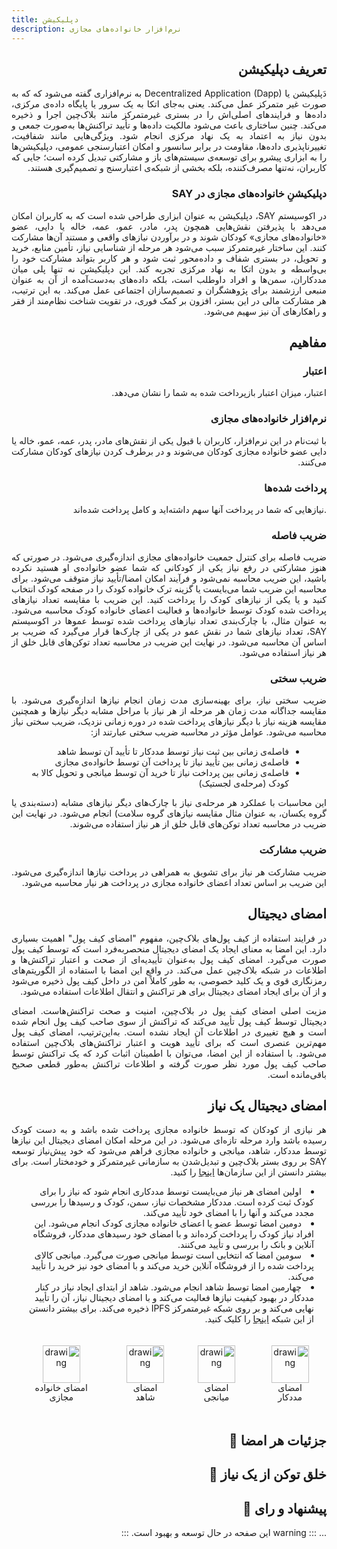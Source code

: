 ```yaml
---
title: دپلیکیشن
description: نرم‌افزار خانواده‌های مجازی
---
```


<div style="direction: rtl; text-align: justify;">

## تعریف دپلیکیشن 

دَپلیکیشن یا Decentralized Application  (Dapp) به نرم‌افزاری گفته می‌شود که که به صورت غیر متمرکز عمل می‌کند. یعنی به‌جای اتکا به یک سرور یا پایگاه داده‌ی مرکزی، داده‌ها و فرایندهای اصلی‌اش را در بستری غیرمتمرکز مانند بلاک‌چین اجرا و ذخیره می‌کند. چنین ساختاری باعث می‌شود مالکیت داده‌ها و تأیید تراکنش‌ها به‌صورت جمعی و بدون نیاز به اعتماد به یک نهاد مرکزی انجام شود. ویژگی‌هایی مانند شفافیت، تغییرناپذیری داده‌ها، مقاومت در برابر سانسور و امکان اعتبارسنجی عمومی، دپلیکیشن‌ها را به ابزاری پیشرو برای توسعه‌ی سیستم‌های باز و مشارکتی تبدیل کرده است؛ جایی که کاربران، نه‌تنها مصرف‌کننده، بلکه بخشی از شبکه‌ی اعتبارسنج و تصمیم‌گیری هستند.

### دپلیکیشنِ خانواده‌های مجازی در SAY
در اکوسیستم SAY، دپلیکیشن به عنوان ابزاری طراحی شده است که به کاربران امکان می‌دهد با پذیرفتن نقش‌هایی همچون پدر، مادر، عمو، عمه، خاله یا دایی، عضو «خانواده‌های مجازی» کودکان شوند و در برآوردن نیازهای واقعی و مستند آن‌ها مشارکت کنند. این ساختار غیرمتمرکز سبب می‌شود هر مرحله از شناسایی نیاز، تأمین منابع، خرید و تحویل، در بستری شفاف و داده‌محور ثبت شود و هر کاربر بتواند مشارکت خود را بی‌واسطه و بدون اتکا به نهاد مرکزی تجربه کند.
این دپلیکیشن نه تنها پلی میان مددکاران، سمن‌ها و افراد داوطلب است، بلکه داده‌های به‌دست‌آمده از آن به عنوان منبعی ارزشمند برای پژوهشگران و تصمیم‌سازان اجتماعی عمل می‌کند. به این ترتیب، هر مشارکت مالی در این بستر، افزون بر کمک فوری، در تقویت شناخت نظام‌مند از فقر و راهکارهای آن نیز سهیم می‌شود.



## مفاهیم

### اعتبار

اعتبار، میزان اعتبار بازپرداخت شده به شما را نشان می‌دهد.

### نرم‌افزار خانواده‌های مجازی

با ثبت‌نام در این نرم‌افزار، کاربران با قبول یکی از نقش‌های مادر، پدر، عمه، عمو، خاله یا دایی عضو خانواده‌ مجازی کودکان می‌شوند و در برطرف کردن نیازهای کودکان مشارکت می‌کنند.


### پرداخت شده‌ها

.نیازهایی که شما در پرداخت آنها سهم داشته‌اید و کامل پرداخت شده‌اند

### ضریب فاصله

ضریب فاصله برای کنترل جمعیت خانواده‌های مجازی اندازه‌گیری می‌شود. در صورتی که هنوز مشارکتی در رفع نیاز یکی از کودکانی که شما عضو خانواده‌ی او هستید نکرده باشید، این ضریب محاسبه نمی‌شود و فرآیند امکان امضا/تأیید نیاز متوقف می‌شود. برای محاسبه این ضریب شما می‌بایست یا گزینه ترک خانواده کودک را در صفحه کودک انتخاب کنید و یا یکی از نیازهای کودک را پرداخت کنید. این ضریب با مقایسه تعداد نیازهای پرداخت شده کودک توسط خانواده‌ها و فعالیت اعضای خانواده کودک محاسبه می‌شود. به عنوان مثال، با چارک‌بندی تعداد نیازهای پرداخت شده توسط عموها در اکوسیستم SAY، تعداد نیازهای شما در نقش عمو در یکی از چارک‌ها قرار می‌گیرد که ضریب بر اساس آن محاسبه می‌شود. در نهایت این ضریب در محاسبه تعداد توکن‌های قابل خلق از هر نیاز استفاده می‌شود.

### ضریب سختی

ضریب سختی نیاز، برای بهینه‌سازی مدت زمان انجام نیازها اندازه‌گیری می‌شود. با مقایسه جداگانه مدت زمان هر مرحله از هر نیاز با مراحل مشابه دیگر نیازها و همچنین مقایسه هزینه نیاز با دیگر نیازهای پرداخت شده در دوره زمانی نزدیک، ضریب سختی نیاز محاسبه می‌شود. عوامل مؤثر در محاسبه ضریب سختی عبارتند از:
<div dir="rtl" style="text-align: right; padding-right: 20px; margin-right: 0;">
  <ul>
    <li>فاصله‌ی زمانی بین ثبت نیاز توسط مددکار تا تأیید آن توسط شاهد</li>
    <li>فاصله‌ی زمانی بین تأیید نیاز تا پرداخت آن توسط خانواده‌ی مجازی</li>
    <li>فاصله‌ی زمانی بین پرداخت نیاز تا خرید آن توسط میانجی و تحویل کالا به کودک (مرحله‌ی لجستیک)</li>
  </ul>
</div>
   این محاسبات با عملکرد هر مرحله‌ی نیاز با چارک‌‌های دیگر نیازهای مشابه (دسته‌بندی یا گروه یکسان، به عنوان مثال مقایسه نیازهای گروه سلامت) انجام می‌شود. در نهایت این ضریب در محاسبه تعداد توکن‌های قابل خلق از هر نیاز استفاده می‌شوند.

### ضریب مشارکت

ضریب مشارکت هر نیاز برای تشویق به همراهی در پرداخت نیازها اندازه‌گیری می‌شود. این ضریب بر اساس تعداد اعضای خانواده مجازی در پرداخت هر نیار محاسبه می‌شود.

## امضای دیجیتال

در فرایند استفاده از کیف ‌پول‌های بلاک‌چین، مفهوم "امضای کیف‌ پول‌" اهمیت بسیاری دارد. این امضا به معنای ایجاد یک امضای دیجیتال منحصر‌به‌فرد است که توسط کیف ‌پول‌ صورت می‌گیرد. امضای کیف پول به‌عنوان تأییدیه‌ای از صحت و اعتبار تراکنش‌ها و اطلاعات در شبکه بلاک‌چین عمل می‌کند. در واقع این امضا با استفاده از الگوریتم‌های رمزنگاری قوی و یک کلید خصوصی، به طور کاملاً امن در داخل کیف پول ذخیره می‌شود و از آن برای ایجاد امضای دیجیتال برای هر  تراکنش و انتقال اطلاعات استفاده می‌شود.

مزیت اصلی امضای کیف‌ پول در بلاک‌چین، امنیت و صحت تراکنش‌هاست. امضای دیجیتال توسط کیف ‌پول‌ تأیید می‌کند که تراکنش از سوی صاحب کیف ‌پول انجام شده است و هیچ تغییری در اطلاعات آن ایجاد نشده است. به‌این‌ترتیب، امضای کیف ‌پول مهم‌ترین عنصری است که برای تأیید هویت و اعتبار تراکنش‌های بلاک‌چین استفاده می‌شود. با استفاده از این امضا، می‌توان با اطمینان اثبات کرد که یک تراکنش توسط صاحب کیف ‌پول مورد نظر صورت گرفته و اطلاعات تراکنش به‌طور قطعی صحیح باقی‌مانده است.

## امضای دیجیتال یک نیاز

هر نیازی از کودکان که توسط خانواده مجازی پرداخت شده باشد و به دست کودک رسیده باشد وارد مرحله تازه‌ای می‌شود. در این مرحله امکان امضای دیجیتال این نیازها توسط مددکار، شاهد، میانجی و خانواده مجازی فراهم می‌شود که خود پیش‌نیاز توسعه SAY بر روی بستر بلاک‌چین و تبدیل‌شدن به سازمانی غیرمتمرکز و خودمختار است. برای بیشتر دانستن از این سازمان‌ها <a href="/guide/family/blockchain.html#سازمان-خودمختار-غیرمتمرکز">اینجا</a> را کنید.

<ul style="direction: rtl; text-align: right; list-style-position: inside; padding-right: 20px; margin-right: 0;">
  <li>اولین امضای هر نیاز می‌بایست توسط مددکاری انجام شود که نیاز را برای کودک ثبت کرده است. مددکار مشخصات نیاز، سمن، کودک و رسیدها را بررسی مجدد می‌کند و آنها را با امضای خود تأیید می‌کند.</li>
  <li>دومین امضا توسط عضو یا اعضای خانواده مجازی کودک انجام می‌شود. این افراد نیاز کودک را پرداخت کرده‌اند و با امضای خود رسیدهای مددکار، فروشگاه آنلاین و بانک را بررسی و تأیید می‌کنند.</li>
  <li>سومین امضا که انتخابی است توسط میانجی صورت می‌گیرد. میانجی کالای پرداخت شده را از فروشگاه‌ آنلاین خرید می‌کند و با امضای خود نیز خرید را تأیید می‌کند.</li>
  <li>چهارمین امضا توسط شاهد انجام می‌شود. شاهد از ابتدای ایجاد نیاز در کنار مددکار در بهبود کیفیت نیاز‌ها فعالیت می‌کند و با امضای دیجیتال نیاز، آن را تأیید نهایی می‌کند و بر روی شبکه غیرمتمرکز IPFS ذخیره می‌کند. برای بیشتر دانستن از این شبکه <a href="guide/family/blockchain.html#ipfs">اینجا</a> را کلیک کنید.</li>
</ul>


<div style="display: flex; justify-content:center; flex-wrap: nowrap; ">
    <div  style="margin: 20px;  text-align: center;">
        <img src="/images/signature.svg" alt="drawing" width="60"/>
        <p style=" text-align: center;  line-height: 15px;  font-size: 14px; margin: 0">
            امضای مددکار
        </p>
    </div>
    <div  style="margin: 20px;  text-align: center;">
        <img src="/images/signature-pink.svg" alt="drawing" width="60"/>
        <p style=" text-align: center;  line-height: 15px;  font-size: 14px; margin: 0">
            امضای میانجی
        </p>
    </div>
    <div  style="margin: 20px;  text-align: center;">
        <img src="/images/signature-blue.svg" alt="drawing" width="60"/>
        <p style=" text-align: center;  line-height: 15px;  font-size: 14px; margin: 0">
            امضای شاهد
        </p>
    </div>
    <div  style="margin: 20px;  text-align: center;">
        <img src="/images/signature-gold.svg" alt="drawing" width="60"/>
        <p style=" text-align: center;  line-height: 15px;  font-size: 14px; margin: 0">
            امضای خانواده مجازی
        </p>
    </div>
</div>

## جزئیات هر امضا 🚧

<!-- ### مددکار
### شاهد
### میانجی
### خانواده مجازی  -->

## خلق توکن از یک نیاز 🚧

<!-- ### مددکار
### شاهد
### میانجی
### خانواده مجازی  -->

## پیشنهاد و رای 🚧

...
::: warning
این صفحه در حال توسعه و بهبود است.
:::

</div>
